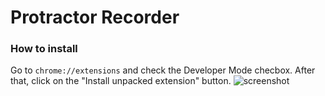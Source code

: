 Protractor Recorder
===================

### How to install
Go to `chrome://extensions` and check the Developer Mode
checbox. After that, click on the "Install unpacked extension" button.
![screenshot](https://cloud.githubusercontent.com/assets/381895/9569645/1a8b945a-4f71-11e5-9aa3-61221dfe567a.png)

